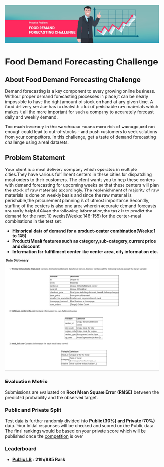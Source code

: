 ![title](Food_demand_av2.png)

#  Food Demand Forecasting Challenge

## About Food Demand Forecasting Challenge

Demand forecasting is a key component to every growing online business. Without proper demand forecasting processes in place,it can be nearly impossible to have the right amount of stock on hand at any given time. A food delivery service has to dealwith a lot of perishable raw materials which makes it all the more important for such a company to accurately forecast daily and weekly demand.

Too much invertory in the warehouse means more risk of wastage,and not enough could lead to out-of-stocks - and push customers to seek solutions from your competitors.
In this challenge, get a taste of demand forecasting challenge using a real datasets.

## Problem Statement

Your client is a meal delivery company which operates in multiple cities.They have various fulfillment centers in these cities for dispatching meal orders to their customers. The client wants you to help these centers with demand forecasting for upcoming weeks so that these centers will plan the stock of raw materials accordingly.
The replenishment of majority of raw materials is done on weekly basis and since the raw material is perishable,the procurement planning is of utmost importance.Secondly, staffing of the centers is also one area wherein accurate demand forecasts are really helpful.Given the following information,the task is to predict the demand for the next 10 weeks(Weeks: 146-155) for the center-meal combinations in the test set:

* **Historical data of demand for a product-center combination(Weeks:1 to 145)**
* **Product(Meal) features such as category,sub-category,current price and discount**
* **Information for fulfillment center like center area, city information etc.**

![title](food_demand_av_3.png)

### Evaluation Metric

Submissions are evaluated on **Root Mean Square Error (RMSE)** between the predicted probability and the observed target.
 

### Public and Private Split
Test data is further randomly divided into **Public (30%) and Private (70%)** data.
Your initial responses will be checked and scored on the Public data.
The final rankings would be based on your private score which will be published once the [competition](https://datahack.analyticsvidhya.com/contest/genpact-machine-learning-hackathon-1/) is over

### Leaderboard 
* **[Public LB](https://datahack.analyticsvidhya.com/contest/genpact-machine-learning-hackathon-1/lb)** : **21th/885 Rank**


